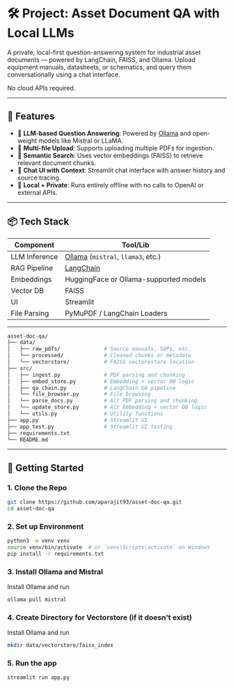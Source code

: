# 🛠️ Project: Asset Document QA with Local LLMs

A private, local-first question-answering system for industrial asset documents — powered by LangChain, FAISS, and Ollama. Upload equipment manuals, datasheets, or schematics, and query them conversationally using a chat interface.

No cloud APIs required.

---

## 🚀 Features

- 🧠 **LLM-based Question Answering**: Powered by [Ollama](https://ollama.com) and open-weight models like Mistral or LLaMA.
- 📄 **Multi-file Upload**: Supports uploading multiple PDFs for ingestion.
- 🧾 **Semantic Search**: Uses vector embeddings (FAISS) to retrieve relevant document chunks.
- 💬 **Chat UI with Context**: Streamlit chat interface with answer history and source tracing.
- 🔐 **Local + Private**: Runs entirely offline with no calls to OpenAI or external APIs.

---

## 📦 Tech Stack

| Component      | Tool/Lib              |
|----------------|------------------------|
| LLM Inference  | [Ollama](https://ollama.com) (`mistral`, `llama3`, etc.) |
| RAG Pipeline   | [LangChain](https://github.com/langchain-ai/langchain) |
| Embeddings     | HuggingFace or Ollama-supported models |
| Vector DB      | FAISS                 |
| UI             | Streamlit             |
| File Parsing   | PyMuPDF / LangChain Loaders |

---

```bash
asset-doc-qa/
├── data/
│   ├── raw_pdfs/              # Source manuals, SOPs, etc.
│   └── processed/             # Cleaned chunks or metadata
│   └── vectorstore/           # FAISS vectorestore location
├── src/
│   ├── ingest.py              # PDF parsing and chunking
│   ├── embed_store.py         # Embedding + vector DB logic
│   ├── qa_chain.py            # LangChain QA pipeline
│   └── file_browser.py        # File browsing
│   └── parse_docs.py          # Alt PDF parsing and chunking
│   └── update_store.py        # Alt Embedding + vector DB logic
│   └── utils.py               # Utility functions
├── app.py                     # Streamlit UI
├── app_test.py                # Streamlit UI testing
├── requirements.txt
└── README.md
```

---

## 🧪 Getting Started

### 1. Clone the Repo

```bash
git clone https://github.com/aparajit93/asset-doc-qa.git
cd asset-doc-qa
```
### 2. Set up Environment
```bash
python3 -m venv venv
source venv/bin/activate  # or `venv\Scripts\activate` on Windows
pip install -r requirements.txt
```
### 3. Install Ollama and Mistral
Install Ollama and run
```bash
ollama pull mistral
```
### 4. Create Directory for Vectorstore (if it doesn't exist)
Install Ollama and run
```bash
mkdir data/vectorstore/faiss_index
```
### 5. Run the app
```bash
streamlit run app.py
```